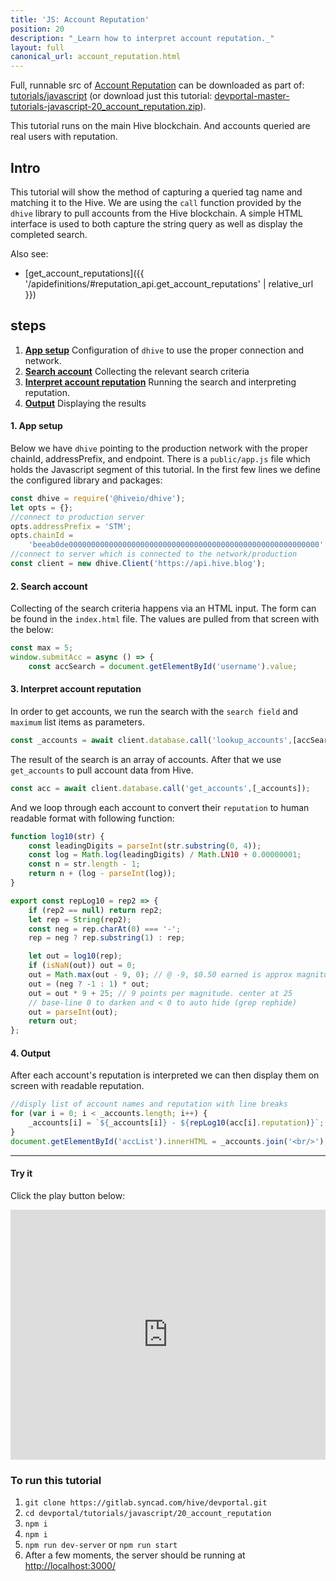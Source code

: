 ```yaml
---
title: 'JS: Account Reputation'
position: 20
description: "_Learn how to interpret account reputation._"
layout: full
canonical_url: account_reputation.html
---
```

Full, runnable src of [Account Reputation](https://gitlab.syncad.com/hive/devportal/-/tree/master/tutorials/javascript/20_account_reputation) can be downloaded as part of: [tutorials/javascript](https://gitlab.syncad.com/hive/devportal/-/tree/master/tutorials/javascript) (or download just this tutorial: [devportal-master-tutorials-javascript-20_account_reputation.zip](https://gitlab.syncad.com/hive/devportal/-/archive/master/devportal-master.zip?path=tutorials/javascript/20_account_reputation)).

This tutorial runs on the main Hive blockchain. And accounts queried are real users with reputation.

## Intro

This tutorial will show the method of capturing a queried tag name and matching it to the Hive. We are using the `call` function provided by the `dhive` library to pull accounts from the Hive blockchain. A simple HTML interface is used to both capture the string query as well as display the completed search.

Also see:
* [get_account_reputations]({{ '/apidefinitions/#reputation_api.get_account_reputations' | relative_url }})

## steps

1.  [**App setup**](#app-setup) Configuration of `dhive` to use the proper connection and network.
2.  [**Search account**](#search-account) Collecting the relevant search criteria
3.  [**Interpret account reputation**](#run-reputation) Running the search and interpreting reputation.
4.  [**Output**](#output) Displaying the results

#### 1. App setup <a name="app-setup"></a>

Below we have `dhive` pointing to the production network with the proper chainId, addressPrefix, and endpoint. There is a `public/app.js` file which holds the Javascript segment of this tutorial. In the first few lines we define the configured library and packages:

```javascript
const dhive = require('@hiveio/dhive');
let opts = {};
//connect to production server
opts.addressPrefix = 'STM';
opts.chainId =
    'beeab0de00000000000000000000000000000000000000000000000000000000';
//connect to server which is connected to the network/production
const client = new dhive.Client('https://api.hive.blog');
```

#### 2. Search account <a name="search-account"></a>

Collecting of the search criteria happens via an HTML input. The form can be found in the `index.html` file. The values are pulled from that screen with the below:

```javascript
const max = 5;
window.submitAcc = async () => {
    const accSearch = document.getElementById('username').value;
```

#### 3. Interpret account reputation <a name="run-reputation"></a>

In order to get accounts, we run the search with the `search field` and `maximum` list items as parameters.

```javascript
const _accounts = await client.database.call('lookup_accounts',[accSearch, max]);
```

The result of the search is an array of accounts. After that we use `get_accounts` to pull account data from Hive.

```javascript
const acc = await client.database.call('get_accounts',[_accounts]);
```

And we loop through each account to convert their `reputation` to human readable format with following function:

```javascript
function log10(str) {
    const leadingDigits = parseInt(str.substring(0, 4));
    const log = Math.log(leadingDigits) / Math.LN10 + 0.00000001;
    const n = str.length - 1;
    return n + (log - parseInt(log));
}

export const repLog10 = rep2 => {
    if (rep2 == null) return rep2;
    let rep = String(rep2);
    const neg = rep.charAt(0) === '-';
    rep = neg ? rep.substring(1) : rep;

    let out = log10(rep);
    if (isNaN(out)) out = 0;
    out = Math.max(out - 9, 0); // @ -9, $0.50 earned is approx magnitude 1
    out = (neg ? -1 : 1) * out;
    out = out * 9 + 25; // 9 points per magnitude. center at 25
    // base-line 0 to darken and < 0 to auto hide (grep rephide)
    out = parseInt(out);
    return out;
};
```

#### 4. Output <a name="output"></a>

After each account's reputation is interpreted we can then display them on screen with readable reputation.

```javascript
//disply list of account names and reputation with line breaks
for (var i = 0; i < _accounts.length; i++) {
    _accounts[i] = `${_accounts[i]} - ${repLog10(acc[i].reputation)}`;
}
document.getElementById('accList').innerHTML = _accounts.join('<br/>');
```

---

#### Try it

Click the play button below:

<iframe height="400px" width="100%" src="https://replit.com/@inertia186/js20accountreputation?embed=1&output=1" scrolling="no" frameborder="no" allowtransparency="true" allowfullscreen="true" sandbox="allow-forms allow-pointer-lock allow-popups allow-same-origin allow-scripts allow-modals"></iframe>

### To run this tutorial

1. `git clone https://gitlab.syncad.com/hive/devportal.git`
1. `cd devportal/tutorials/javascript/20_account_reputation`
1. `npm i`
1. `npm i`
1. `npm run dev-server` or `npm run start`
1. After a few moments, the server should be running at [http://localhost:3000/](http://localhost:3000/)
